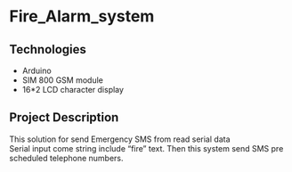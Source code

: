 # Fire_Alarm_system
## Technologies 
* Arduino
* SIM 800 GSM module
* 16*2 LCD character display

## Project Description
This solution for send Emergency SMS from read serial data  </br>
Serial input come string include “fire” text. Then this system send SMS pre scheduled telephone numbers. 
